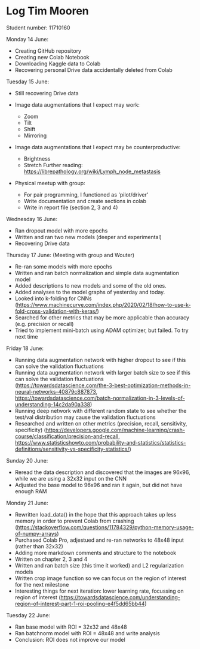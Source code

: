 # Log Tim Mooren
Student number: 11710160


Monday 14 June:
- Creating GitHub repository
- Creating new Colab Notebook
- Downloading Kaggle data to Colab
- Recovering personal Drive data accidentally deleted from Colab

Tuesday 15 June:
- Still recovering Drive data
- Image data augmentations that I expect may work:
    - Zoom
    - Tilt
    - Shift
    - Mirroring
- Image data augmentations that I expect may be counterproductive:
    - Brightness
    - Stretch
Further reading: https://librepathology.org/wiki/Lymph_node_metastasis

- Physical meetup with group:
    - For pair programming, I functioned as 'pilot/driver'
    - Write documentation and create sections in colab
    - Write in report file (section 2, 3 and 4)

Wednesday 16 June:
- Ran dropout model with more epochs
- Written and ran two new models (deeper and experimental)
- Recovering Drive data

Thursday 17 June:
(Meeting with group and Wouter)
- Re-ran some models with more epochs
- Written and ran batch normalization and simple data augmentation model
- Added descriptions to new models and some of the old ones.
- Added analyses to the model graphs of yesterday and today.
- Looked into k-folding for CNNs (https://www.machinecurve.com/index.php/2020/02/18/how-to-use-k-fold-cross-validation-with-keras/)
- Searched for other metrics that may be more applicable than accuracy (e.g. precision or recall)
- Tried to implement mini-batch using ADAM optimizer, but failed. To try next time


Friday 18 June:
- Running data augmentation network with higher dropout to see if this can solve the validation fluctuations
- Running data augmentation network with larger batch size to see if this can solve the validation fluctuations (https://towardsdatascience.com/the-3-best-optimization-methods-in-neural-networks-40879c887873, https://towardsdatascience.com/batch-normalization-in-3-levels-of-understanding-14c2da90a338)
- Running deep network with different random state to see whether the test/val distribution may cause the validation fluctuations
- Researched and written on other metrics (precision, recall, sensitivity, specificity) (https://developers.google.com/machine-learning/crash-course/classification/precision-and-recall, https://www.statisticshowto.com/probability-and-statistics/statistics-definitions/sensitivity-vs-specificity-statistics/)

Sunday 20 June:
- Reread the data description and discovered that the images are 96x96, while we are using a 32x32 input on the CNN
- Adjusted the base model to 96x96 and ran it again, but did not have enough RAM

Monday 21 June:
- Rewritten load_data() in the hope that this approach takes up less memory in order to prevent Colab from crashing (https://stackoverflow.com/questions/11784329/python-memory-usage-of-numpy-arrays)
- Purchased Colab Pro, adjestued and re-ran networks to 48x48 input (rather than 32x32)
- Adding more markdown comments and structure to the notebook
- Written on chapter 2, 3 and 4
- Written and ran batch size (this time it worked) and L2 regularization models
- Written crop image function so we can focus on the region of interest for the next milestone
- Interesting things for next iteration: lower learning rate, focussing on region of interest (https://towardsdatascience.com/understanding-region-of-interest-part-1-roi-pooling-e4f5dd65bb44)

Tuesday 22 June:
- Ran base model with ROI = 32x32 and 48x48
- Ran batchnorm model with ROI = 48x48 and write analysis
- Conclusion: ROI does not improve our model
